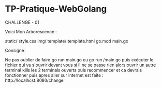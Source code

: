 # TP-Pratique-WebGolang
CHALLENGE - 01

Voici Mon Arborescence : 

static/
style.css
img/
template/
template.html
go.mod
main.go

Consigne : 

Ne pas oublier de faire go run main.go ou go run /main.go puis exécuter le fichier qui va s'ouvrir devant vous si il ne se passe rien alors ouvrir un autre terminal kills les 2 terminals ouverts puis recommencer et ca devrais fonctionner puis apres aller sur internet est faite : http://localhost:8080/change
